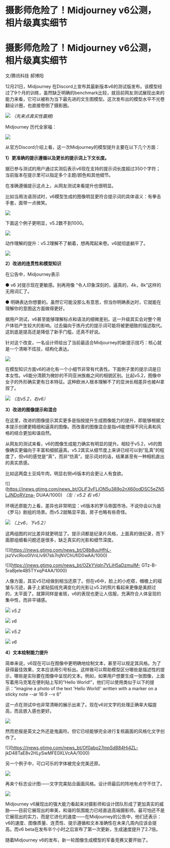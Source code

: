 # 摄影师危险了！Midjourney v6公测，相片级真实细节

# 摄影师危险了！Midjourney v6公测，相片级真实细节

文/腾讯科技 郝博阳

12月21日，Midjourney
在Discord上宣布其最新版本v6的测试版发布。该模型经过了9个月的训练，虽然缺乏明确的benchmark比较，就目前网友测试展现出来的能力来看，它可以被称为当下最先进的文生图模型。这次发布出的模型水平不光卷翻设计圈，也直接卷倒了摄影圈。

![](https://inews.gtimg.com/news_bt/Ot2HxVmnlO3KtNXbz5eTOXQJdPwmaAktRQ2pgJzAbujQgAA/1000)
_（先来点真实性震撼)_

Midjourney 历代全家福：

![](https://inews.gtimg.com/news_bt/OwGOrRmp1KuaCDMPwn_g34e8kcxZ3gDO0_JwnK014_uC4AA/1000)

从官方Discord介绍上看，这一次Midjourney的模型提升主要在以下几个方面：

**1）更准确的提示遵循以及更长的提示词上下文长度。**

据已参与测试的用户通过实测后表示v6现在支持的提示词长度超过350个字符；当前版本在提示里可以指定多个主题/颜色和其他细节。

在准确遵循提示这点上，从网友测试来看提升也很明显。

比如当用法语测试时，v6模型生成的图像明显更符合提示词的具体语义：有拳击手套，面带一点微笑。

![](https://inews.gtimg.com/news_bt/OjXjtjfDuktMtJ5JG_PAzwLe8AFWiKMiPWqdzJ9yAzBFgAA/1000)

下面这个例子更明显，v5.2数不到1000。

![](https://inews.gtimg.com/news_bt/O2rd0CAMXb0oOQyYOS8IdyywaTQ7mHakgyMUurMb5pb2IAA/1000)

动作理解的提升：v5.2理解不了躺着，想再爬起来卷。v6就彻底躺平了。

![](https://inews.gtimg.com/news_bt/O1RWjOiC5Tb8GkpgBACZKQCZvBc1eVpMLotzyGxHkwfksAA/1000)

**2）改进的连贯性和模型知识**

在公告中，Midjourney表示

● v6 对提示现在更敏感。别再用像 “令人印象深刻的，逼真的，4k，8k”这样的无用词汇了。

● 明确表达你想要的。虽然它可能没那么有意思，但当你明确表达时，它就能在理解你的意图这方面做得更好。

据用户测试，v6甚至能够理解标点和语法的细微差别。这一升级其实会对整个用户体验产生较大的影响。过去偏向于炼丹式的提示词可能将被更细致的描述取代。这到底是提高还是降低了新手门槛，还真不好说。

针对这个改变，一名设计师给出了当前最适合Midjourney的新提示技巧：核心就是一个清晰不炫技，结构化表达。

![](https://inews.gtimg.com/news_bt/Oyys3pxiZOErgbYKe4GHXSUhrbWb9zDTqhCVjD4xlK4_AAA/1000)

在模型知识方面v6的进化有一个小细节非常有代表性。下面例子里的提示词是日本女性。v6能分清颇为微妙的不同亚洲族裔之间的相貌区别。比起v5.2，图像中女子的外形确实更有日本特征。这种欧洲人根本理解不了的亚洲长相差异也被AI拿捏了。

![](https://inews.gtimg.com/news_bt/OM_hRUwFGD5d4tUyhSL7vDPqFQ4EiF415pwHjDx3ZMb4sAA/1000)
_（左v5.2，右v6）_

**3）改进的图像提示和混合**

在这里，改进的图像提示其实更多是指按提升生成图像能力的提升，即能够根据文本提示创建更精细和逼真的图像。而改善的图像混合是指v6能使得不同元素和风格的结合更加和谐自然。

从网友的测试来看，v6的图像生成能力确实有明显的提升。相较于v5.2，v6的图像确实更偏向于丰富和细腻逼真。v5.2其实从细节度上来讲已经可以到“乱真”的程度了，但v6的感觉是“真”，而非“仿真”。提示词对的话，结果甚至有一种相机直出的真实质感。

比如这两盘土豆炖牛肉，明显右侧v6版本的会更让人有食欲。

![](https://inews.gtimg.com/news_bt/OLiF3vFLjON5u389o2nX60odDSC5eZN5LJNDoRVzna-
DUAA/1000) _（左：v5.2 右 v6）_

环境还原能力上看，差异也非常明显：v6版本的罗马帝国市场，不说你会以为是《罗马》剧组的场景。而v5.2就略显平面，房子也略有些奇怪。

![](https://inews.gtimg.com/news_bt/OoipyiEdYHzf_Z1Nb7HnpI9Tf_Anw6hAWfZTAvoDNdwMYAA/1000)
_（上v6，下v5.2）_

这两组图的对比差异就更明显了。提示词都是纪录片风格，上面真的很纪录，而下面那组细看问题还是很多，缺乏真实的光影和细节深度。

![](https://inews.gtimg.com/news_bt/O8b8uuHfhL-
jszVvcRoo0lVnLIv9I7sb7njNVChUfiD0wAA/1000)

![](https://inews.gtimg.com/news_bt/OZkYVqln7VLiH5aDzmulM-
GTz-B-5raBjele4B5TYxqP4AA/1000)

人像方面，其实v5已经做到相当还原了。但在v6中，脸上的小疙瘩，帽檐上的褶皱与污迹，鼻子上紧贴弧线充满变化的光影让v5.2的照片看起来更像是美颜过的，太平面了。就算同样是雀斑，v6的表现也更让人信服，充满符合人体呈现的集中性，而非平铺感。

![](https://inews.gtimg.com/news_bt/ON2Ej9_n1qjrSyzv3mWWp4MvDfnzdqcfrcHNs9zGnzEO4AA/1000)
_v5.2_

![](https://inews.gtimg.com/news_bt/OgAzeWzRTYz-9eo0oqs8xl7gwEq7YaCSpxbzc1OuVkbhUAA/1000)
_v6_

![](https://inews.gtimg.com/news_bt/O8ycvJFWf5SeoJO89WsnF9EgIXYI3wFCveGChhEgtiaZ8AA/1000)
_v5.2_

![](https://inews.gtimg.com/news_bt/O7CVCVWwpZ03Bgwkb7ZvstmHoUkM8fY73_nAPOU1ELRPwAA/1000)
_v6_

**4）文本绘制能力提升**

简单来说，v6现在可以在图像中更明确地绘制文本，甚至可以规定其风格。为了获得最佳效果，文本应该用引号标出。这样做可以帮助模型区分哪些是描述性的提示，哪些是实际要在图像中呈现的文本。例如，如果用户想要生成一张图像，上面写着用马克笔在便利贴上写的“Hello
World!”，他们可以使用类似于以下的提示：“imagine a photo of the text 'Hello World!' written
with a marker on a sticky note --ar 16:9 --v 6”

这一点在测试中也非常清晰的展示出来了。现在v6对文字的处理正确率大幅提高，而且嵌入感也更好。

![](https://inews.gtimg.com/news_bt/OHHbnVxqT7PwkmzPGJGlag1uw3qbIEZ2Mx56YeZm1KndgAA/1000)

然而悲报是英文之外还是鬼画符。但它已经能够完全进行复核画面的风格化文字创作了。

![](https://inews.gtimg.com/news_bt/Of0abo27mpSd884Hi4ZL-
jkD48TaE8v2HLySwMFE0XLVcAA/1000)

另一个例子中，可口可乐的字体被完全完美还原。

![](https://inews.gtimg.com/news_bt/ObyKiA9jMDTjgkan_NLwlQpUVSZ3IZF3ysgcvfeBX_btIAA/1000)

再来个标志设计图——文字完美贴合画面风格。设计师最后的阵地有点守不住了。

![](https://inews.gtimg.com/news_bt/O2ZwM04x2p-XOGUfc4luGddpsh52n5MTWc_5odfZO8qnoAA/1000)

Midjourney
v6展现出的强大能力看起来对摄影师和设计团队形成了更加真实的威胁——目前它展现出的审美，和谐的氛围能力已经直追高端摄影师。最可怕还不是它展现出的实力，而是它进化的速度——在Midjourney的公告中，他们还表示：v6的速度、图像质量、连贯性、提示遵循和文本准确性在未来几周内应该会提高。而v6
beta在发布半个小时之后宣布了第一次更新，生成速度提升了2.7倍。

随着Midjourney v6的发布，新一轮图像生成模型的军备竞赛又要开始了。

